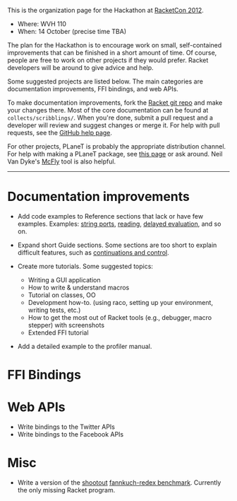 This is the organization page for the Hackathon at [RacketCon 2012](http://con.racket-lang.org/).

* Where: WVH 110
* When:  14 October (precise time TBA)

The plan for the Hackathon is to encourage work on small, self-contained improvements that can be finished in a short amount of time. Of course, people are free to work on other projects if they would prefer. Racket developers will be around to give advice and help.

Some suggested projects are listed below. The main categories are documentation improvements, FFI bindings, and web APIs.

To make documentation improvements, fork the [Racket git repo](https://github.com/plt/racket) and make your changes there. Most of the core documentation can be found at `collects/scribblings/`. When you're done, submit a pull request and a developer will review and suggest changes or merge it. For help with pull requests, see the [GitHub help page](https://help.github.com/articles/using-pull-requests).

For other projects, PLaneT is probably the appropriate distribution channel. For help with making a PLaneT package, see [this page](http://pre.racket-lang.org/docs/html/planet/Developing_Packages_for_PLaneT.html) or ask around. Neil Van Dyke's [McFly](http://planet.racket-lang.org/package-source/neil/mcfly-tools.plt/1/10/planet-docs/doc/index.html) tool is also helpful.

***

# Documentation improvements

* Add code examples to Reference sections that lack or have few examples. Examples: [string ports](http://pre.racket-lang.org/docs/html/reference/stringport.html), [reading](http://pre.racket-lang.org/docs/html/reference/Reading.html), [delayed evaluation](http://pre.racket-lang.org/docs/html/reference/Delayed_Evaluation.html), and so on.

* Expand short Guide sections. Some sections are too short to explain difficult features, such as [continuations and control](http://pre.racket-lang.org/docs/html/guide/control.html).

* Create more tutorials. Some suggested topics:
  - Writing a GUI application
  - How to write & understand macros
  - Tutorial on classes, OO
  - Development how-to. (using raco, setting up your environment, writing tests, etc.)
  - How to get the most out of Racket tools (e.g., debugger, macro stepper) with screenshots
  - Extended FFI tutorial

* Add a detailed example to the profiler manual.

# FFI Bindings

# Web APIs

* Write bindings to the Twitter APIs
* Write bindings to the Facebook APIs

# Misc

* Write a version of the [shootout](http://shootout.alioth.debian.org/) [fannkuch-redex benchmark](http://shootout.alioth.debian.org/u32/performance.php?test=fannkuchredux).  Currently the only missing Racket program.